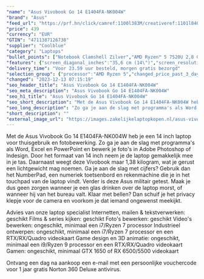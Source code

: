 ```yaml
---
"name": "Asus Vivobook Go 14 E1404FA-NK004W"
"brand": "Asus"
"feed_url": "https://prf.hn/click/camref:1100l383M/creativeref:1101l84031/destination:https%3A%2F%2Fwww.coolblue.nl%2Fproduct%2F927088"
"price": 439
"currency": "EUR"
"GTIN": "4711387126738"
"supplier": "Coolblue"
"category": "Laptops"
"bullet_points": ["Notebook Clamshell Zilver","AMD Ryzen™ 5 7520U 2,8 GHz","35,6 cm (14\") Full HD 1920 x 1080 Pixels IPS LED backlight 16:9","8 GB LPDDR5-SDRAM 1 x 8 GB","256 GB SSD","AMD Radeon 610M","Wi-Fi 5 (802.11ac) Bluetooth 4.1","Lithium-Ion (Li-Ion) 42 Wh 45 W","Windows 11 Home 64-bit"]
"features": {"screen_diagonal_inches":"35,6 cm (14\")","screen_resolution":"1920 x 1080 Pixels","processor_family":"AMD Ryzen™ 5","memory_size":"8 GB","memory_type":"LPDDR5-SDRAM","total_storage_space":"256 GB","operating_system":"Windows 11 Home","battery_capacity":"42 Wh","width":"324,5 mm","depth":"213,9 mm","height":"17,9 mm","weight":"1,38 kg"}
"delivery_time": "Voor 23.59 uur besteld, morgen gratis bezorgd"
"selection_group": {"processor":"AMD Ryzen 5","changed_price_past_3_days":false,"product_family":"Vivobook Go"}
"changed": "2023-12-13 07:15:19"
"seo_header_title": "Asus Vivobook Go 14 E1404FA-NK004W"
"seo_meta_description": "Asus Vivobook Go 14 E1404FA-NK004W"
"seo_h1_title": "Asus Vivobook Go 14 E1404FA-NK004W"
"seo_short_description": "Met de Asus Vivobook Go 14 E1404FA-NK004W heb je een 14 inch laptop voor thuisgebruik en fotobewerking."
"seo_long_description": "Zo ga je aan de slag met programma's als Word, Excel en PowerPoint en bewerk je foto's in Adobe Photoshop of Indesign. Door het formaat van 14 inch neem je de laptop gemakkelijk mee in je tas. Daarnaast weegt deze Vivobook maar 1,38 kilogram, wat je gerust een lichtgewicht mag noemen. Ga je aan de slag met cijfers? Gebruik dan het NumberPad, een numeriek toetsenbord en rekenmachine die je in het touchpad van de laptop vindt. Verder is deze Asus militair getest. Maak je dus geen zorgen wanneer je een glas drinken over de laptop morst, of wanneer hij van het bureau valt. Klaar met bellen? Dan schuif je het privacy klepje voor de camera en voorkom je dat iemand ongewenst meekijkt. \r\n\r\n\r\nAdvies van onze laptop specialist\r\nInternetten, mailen & tekstverwerken: geschikt\r\nFilms & series kijken: geschikt\r\nFoto's bewerken: geschikt\r\nVideo's bewerken: ongeschikt, minimaal een i7/Ryzen 7 processor\r\nIndustrieel ontwerpen: ongeschikt, minimaal een i7/Ryzen 7 processor en een RTX/RX/Quadro videokaart\r\nGame design en 3D animatie: ongeschikt, minimaal een i9/Ryzen 9 processor en een RTX/RX/Quadro videokaart\r\nGamen: ongeschikt, minimaal GTX 1650 of RX 6500/5500 videokaart\r\n \r\nOntvang een dag na aankoop een e-mail met een persoonlijke vouchercode voor 1 jaar gratis Norton 360 Deluxe antivirus."
"short_description": ""
"external_image_url": "https://images.zakelijkelaptopkopen.nl/asus-vivobook-go-14-e1404fa-nk004w.webp"
---
```


Met de Asus Vivobook Go 14 E1404FA-NK004W heb je een 14 inch laptop voor thuisgebruik en fotobewerking. Zo ga je aan de slag met programma's als Word, Excel en PowerPoint en bewerk je foto's in Adobe Photoshop of Indesign. Door het formaat van 14 inch neem je de laptop gemakkelijk mee in je tas. Daarnaast weegt deze Vivobook maar 1,38 kilogram, wat je gerust een lichtgewicht mag noemen. Ga je aan de slag met cijfers? Gebruik dan het NumberPad, een numeriek toetsenbord en rekenmachine die je in het touchpad van de laptop vindt. Verder is deze Asus militair getest. Maak je dus geen zorgen wanneer je een glas drinken over de laptop morst, of wanneer hij van het bureau valt. Klaar met bellen? Dan schuif je het privacy klepje voor de camera en voorkom je dat iemand ongewenst meekijkt.


Advies van onze laptop specialist
Internetten, mailen & tekstverwerken: geschikt
Films & series kijken: geschikt
Foto's bewerken: geschikt
Video's bewerken: ongeschikt, minimaal een i7/Ryzen 7 processor
Industrieel ontwerpen: ongeschikt, minimaal een i7/Ryzen 7 processor en een RTX/RX/Quadro videokaart
Game design en 3D animatie: ongeschikt, minimaal een i9/Ryzen 9 processor en een RTX/RX/Quadro videokaart
Gamen: ongeschikt, minimaal GTX 1650 of RX 6500/5500 videokaart
 
Ontvang een dag na aankoop een e-mail met een persoonlijke vouchercode voor 1 jaar gratis Norton 360 Deluxe antivirus.